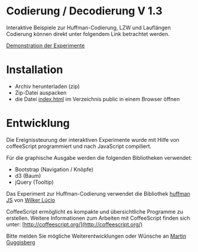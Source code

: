Codierung / Decodierung V 1.3
=============================

Interaktive Beispiele zur Huffman-Codierung, LZW und Lauflängen Codierung
können direkt unter folgendem Link betrachtet werden.

[Demonstration der Experimente](http://mgje.github.io/Codierung/)

Installation
============
- Archiv herunterladen (zip)
- Zip-Datei auspacken
- die Datei [index.html](public/index.html) im Verzeichnis public 
in einem Browser öffnen

Entwicklung
===========
Die Ereignissteurung der interaktiven Experimente wurde mit Hilfe von coffeeScript programmiert und nach JavaScript
compiliert.

Für die graphische Ausgabe werden die folgenden Bibliotheken verwendet:
- Bootstrap (Navigation / Knöpfe)
- d3 (Baum)
- jQuery (Tooltip)

Das Experiment zur Huffman-Codierung verwendet die Bibliothek [huffman JS](https://github.com/wilkerlucio/huffman_js)
von [Wilker Lúcio](https://github.com/wilkerlucio)

CoffeeScript ermöglicht es kompakte und übersichtliche Programme zu erstellen.
Weitere Informationen zum Arbeiten mit CoffeeScript finden sich unter:
[http://coffeescript.org/](http://coffeescript.org/)

Bitte melden Sie mögliche Weiterentwicklungen oder Wünsche an [Martin Guggisberg](https://github.com/mgje)



